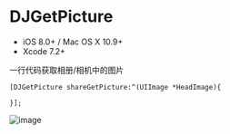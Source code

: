 # DJGetPicture

- iOS 8.0+ / Mac OS X 10.9+ 
- Xcode 7.2+

一行代码获取相册/相机中的图片

    [DJGetPicture shareGetPicture:^(UIImage *HeadImage){
        
    }];
    

![image](https://github.com/kimi2000/DJGetPicture/blob/master/GetPicture.gif)

